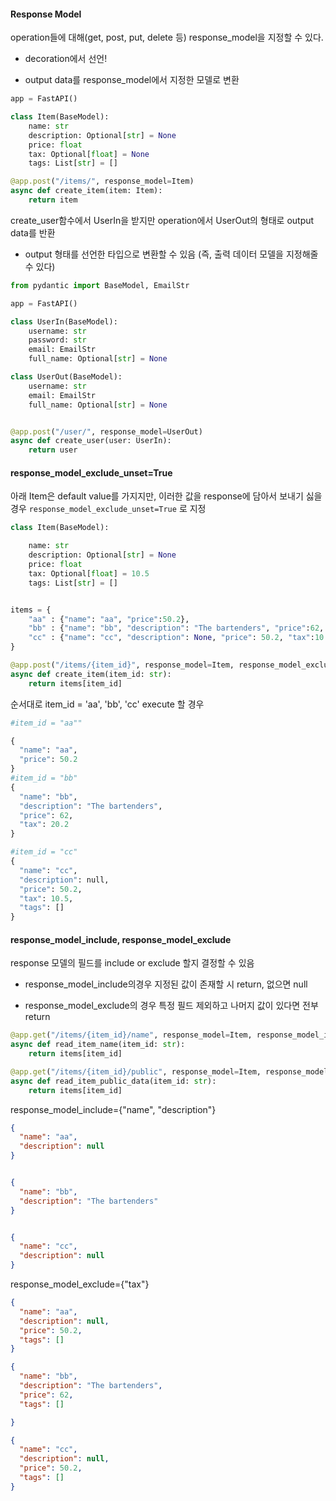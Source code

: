 #### Response Model

 operation들에 대해(get, post, put, delete 등) response_model을 지정할 수 있다.

- decoration에서 선언!

- output data를 response_model에서 지정한 모델로 변환

```python
app = FastAPI()

class Item(BaseModel):
    name: str
    description: Optional[str] = None
    price: float
    tax: Optional[float] = None
    tags: List[str] = []

@app.post("/items/", response_model=Item)
async def create_item(item: Item):
    return item
```

create_user함수에서 UserIn을 받지만 operation에서 UserOut의 형태로 output data를 반환

- output 형태를 선언한 타입으로 변환할 수 있음
  (즉, 출력 데이터 모델을 지정해줄 수 있다)

```python
from pydantic import BaseModel, EmailStr

app = FastAPI()

class UserIn(BaseModel):
    username: str
    password: str
    email: EmailStr
    full_name: Optional[str] = None

class UserOut(BaseModel):
    username: str
    email: EmailStr
    full_name: Optional[str] = None


@app.post("/user/", response_model=UserOut)
async def create_user(user: UserIn):
    return user
```

#### response_model_exclude_unset=True

아래 Item은 default value를 가지지만, 이러한 값을 response에 담아서 보내기 싫을 경우 `response_model_exclude_unset=True` 로 지정

```python
class Item(BaseModel):

    name: str
    description: Optional[str] = None
    price: float
    tax: Optional[float] = 10.5
    tags: List[str] = []


items = {
    "aa" : {"name": "aa", "price":50.2},
    "bb" : {"name": "bb", "description": "The bartenders", "price":62, "tax":20.2},
    "cc" : {"name": "cc", "description": None, "price": 50.2, "tax":10.5, "tags":[]},
}

@app.post("/items/{item_id}", response_model=Item, response_model_exclude_unset=True)
async def create_item(item_id: str):
    return items[item_id]
```

순서대로 item_id = 'aa', 'bb', 'cc' execute 할 경우

```python
#item_id = "aa""

{
  "name": "aa",
  "price": 50.2
}
#item_id = "bb"
{
  "name": "bb",
  "description": "The bartenders",
  "price": 62,
  "tax": 20.2
}

#item_id = "cc"
{
  "name": "cc",
  "description": null,
  "price": 50.2,
  "tax": 10.5,
  "tags": []
}
```

#### response_model_include, response_model_exclude

response 모델의 필드를 include or exclude 할지 결정할 수 있음

- response_model_include의경우 지정된 값이 존재할 시 return, 없으면 null

- response_model_exclude의 경우 특정 필드 제외하고 나머지 값이 있다면 전부 return

```python
@app.get("/items/{item_id}/name", response_model=Item, response_model_include={"name", "description"},)
async def read_item_name(item_id: str):
    return items[item_id]

@app.get("/items/{item_id}/public", response_model=Item, response_model_exclude={"tax"})
async def read_item_public_data(item_id: str):
    return items[item_id]
```

response_model_include={"name", "description"}

```json
{
  "name": "aa",
  "description": null
}


{
  "name": "bb",
  "description": "The bartenders"
}


{
  "name": "cc",
  "description": null
}
```

response_model_exclude={"tax"}

```json
{
  "name": "aa",
  "description": null,
  "price": 50.2,
  "tags": []
}

{
  "name": "bb",
  "description": "The bartenders",
  "price": 62,
  "tags": []

}

{
  "name": "cc",
  "description": null,
  "price": 50.2,
  "tags": []
}
```
